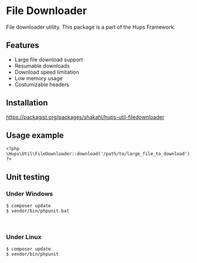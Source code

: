 File Downloader
===============

File downloader utility. This package is a part of the Hups Framework.  

Features
--------

-   Large file download support
-   Resumable downloads
-   Download speed limitation
-   Low memory usage
-   Costumizable headers

Installation
------------

https://packagist.org/packages/shakahl/hups-util-filedownloader
 

Usage example
-------------

~~~~~~~~~~~~~~~~~~~~~~~~~~~~~~~~~~~~~~~~~~~~~~~~~~~~~~~~~~~~~~~~~~~~~~~~~~~~~~~~
<?php  
\Hups\Util\FileDownloader::download('/path/to/large_file_to_download');
?>
~~~~~~~~~~~~~~~~~~~~~~~~~~~~~~~~~~~~~~~~~~~~~~~~~~~~~~~~~~~~~~~~~~~~~~~~~~~~~~~~

Unit testing
------------

### Under Windows

~~~~~~~~~~~~~~~~~~~~~~~~~~~~~~~~~~~~~~~~~~~~~~~~~~~~~~~~~~~~~~~~~~~~~~~~~~~~~~~~
$ composer update
$ vendor/bin/phpunit​.bat
~~~~~~~~~~~~~~~~~~~~~~~~~~~~~~~~~~~~~~~~~~~~~~~~~~~~~~~~~~~~~~~~~~~~~~~~~~~~~~~~
 

### Under Linux

~~~~~~~~~~~~~~~~~~~~~~~~~~~~~~~~~~~~~~~~~~~~~~~~~~~~~~~~~~~~~~~~~~~~~~~~~~~~~~~~
$ composer update
$ vendor/bin/phpunit​
~~~~~~~~~~~~~~~~~~~~~~~~~~~~~~~~~~~~~~~~~~~~~~~~~~~~~~~~~~~~~~~~~~~~~~~~~~~~~~~~
